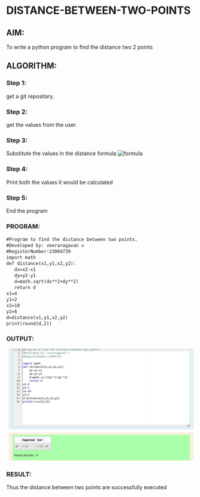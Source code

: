 # DISTANCE-BETWEEN-TWO-POINTS
## AIM:
To write a python program to find the distance two 2 points
## ALGORITHM:
### Step 1: 
get a git repositary.
### Step 2: 
get the values from the user.
### Step 3: 
Substitute the values in the distance formula  ![formula](/formula.JPG)
### Step 4: 
Print both the values it would be calculated
### Step 5: 
End the program
### PROGRAM:
 ```
 #Program to find the distance between two points.
#Developed by: veeraragavan v
#RegisterNumber:23004739
import math
def distance(x1,y1,x2,y2):
    dx=x2-x1
    dy=y2-y1
    d=math.sqrt(dx**2+dy**2)
    return d
x1=4
y1=2
x2=10
y2=6
d=distance(x1,y1,x2,y2)
print(round(d,2))
``` 
### OUTPUT:
![output](output.jpg)
### RESULT:
Thus the distance between two points are successfully executed
